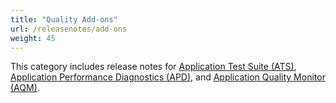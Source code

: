 ```yaml
---
title: "Quality Add-ons"
url: /releasenotes/add-ons
weight: 45
---
```


This category includes release notes for [Application Test Suite (ATS)](ats), [Application Performance Diagnostics (APD)](apd), and [Application Quality Monitor (AQM)](aqm).

